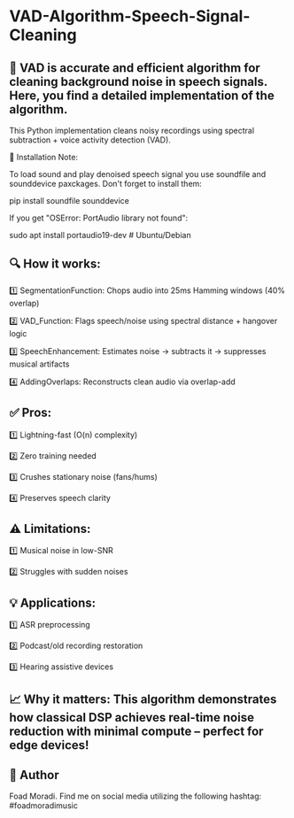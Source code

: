 # VAD-Algorithm-Speech-Signal-Cleaning

## 🚀 VAD is accurate and efficient algorithm for cleaning background noise in speech signals. Here, you find a detailed implementation of the algorithm.

This Python implementation cleans noisy recordings using spectral subtraction + voice activity detection (VAD).

🔧 Installation Note:

To load sound and play denoised speech signal you use soundfile and sounddevice paxckages. Don't forget to install them:

pip install soundfile sounddevice

If you get "OSError: PortAudio library not found":

sudo apt install portaudio19-dev  # Ubuntu/Debian

## 🔍 How it works:

1️⃣ SegmentationFunction:
Chops audio into 25ms Hamming windows (40% overlap)

2️⃣ VAD_Function:
Flags speech/noise using spectral distance + hangover logic

3️⃣ SpeechEnhancement:
Estimates noise → subtracts it → suppresses musical artifacts

4️⃣ AddingOverlaps:
Reconstructs clean audio via overlap-add

## ✅ Pros:

1️⃣ Lightning-fast (O(n) complexity)

2️⃣ Zero training needed

3️⃣ Crushes stationary noise (fans/hums)

4️⃣ Preserves speech clarity

## ⚠️ Limitations:

1️⃣ Musical noise in low-SNR

2️⃣ Struggles with sudden noises

## 💡 Applications:

1️⃣ ASR preprocessing

2️⃣ Podcast/old recording restoration

3️⃣ Hearing assistive devices

## 📈 Why it matters: This algorithm demonstrates how classical DSP achieves real-time noise reduction with minimal compute – perfect for edge devices!

## 👤 Author
Foad Moradi.
Find me on social media utilizing the following hashtag:
#foadmoradimusic

